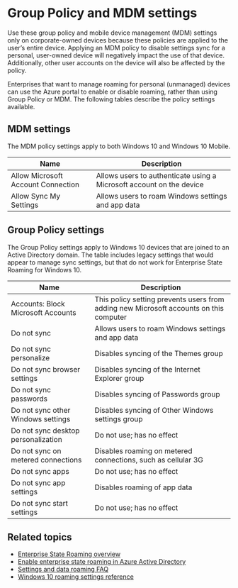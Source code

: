 <properties
	pageTitle="Group Policy and MDM settings | Microsoft Azure"
	description="Provides information about group policy and mobile device management (MDM) settings that should be used on corporate-owned devices. These policies are applied to the user’s entire device."
	services="active-directory"
    keywords="what are group Policy and MDM settings for Enterprise State Roaming, Enterprise State Roaming, windows cloud"
	documentationCenter=""
	authors="femila"
	manager="stevenpo"
	editor="curtand"/>

<tags
	ms.service="active-directory"  
	ms.workload="identity"
	ms.tgt_pltfrm="na"
	ms.devlang="na"
	ms.topic="article"
	ms.date="02/04/2016"
	ms.author="femila"/>

# Group Policy and MDM settings

Use these group policy and mobile device management (MDM) settings only on corporate-owned devices because these policies are applied to the user’s entire device. Applying an MDM policy to disable settings sync for a personal, user-owned device will negatively impact the use of that device. Additionally, other user accounts on the device will also be affected by the policy. 

Enterprises that want to manage roaming for personal (unmanaged) devices can use the Azure portal to enable or disable roaming, rather than using Group Policy or MDM. 
The following tables describe the policy settings available.

## MDM settings
The MDM policy settings apply to both Windows 10 and Windows 10 Mobile.

| Name                               | Description                                                          |
|------------------------------------|----------------------------------------------------------------------|
| Allow Microsoft Account Connection | Allows users to authenticate using a Microsoft account on the device |
| Allow Sync My Settings             | Allows users to roam Windows settings and app data                   |
 
## Group Policy settings
The Group Policy settings apply to Windows 10 devices that are joined to an Active Directory domain. The table includes legacy settings that would appear to manage sync settings, but that do not work for Enterprise State Roaming for Windows 10.

| Name                                | Description |
|-------------------------------------|-------------|
| Accounts: Block Microsoft Accounts  |This policy setting prevents users from adding new Microsoft accounts on this computer|
| Do not sync                         |Allows users to roam Windows settings and app data|
| Do not sync personalize             |Disables syncing of the Themes group|
| Do not sync browser settings        |Disables syncing of the Internet Explorer group|
| Do not sync passwords               |Disables syncing of Passwords group|
| Do not sync other Windows settings  |Disables syncing of Other Windows settings group|
| Do not sync desktop personalization |Do not use; has no effect|
| Do not sync on metered connections  |Disables roaming on metered connections, such as cellular 3G|
| Do not sync apps                    |Do not use; has no effect|
|Do not sync app settings             |Disables roaming of app data|
|Do not sync start settings           |Do not use; has no effect|


## Related topics
- [Enterprise State Roaming overview](active-directory-windows-enterprise-state-roaming-overview.md)
- [Enable enterprise state roaming in Azure Active Directory](active-directory-windows-enterprise-state-roaming-enable.md)
- [Settings and data roaming FAQ](active-directory-windows-enterprise-state-roaming-faqs.md)
- [Windows 10 roaming settings reference](active-directory-windows-enterprise-state-roaming-windows-settings-reference.md)



